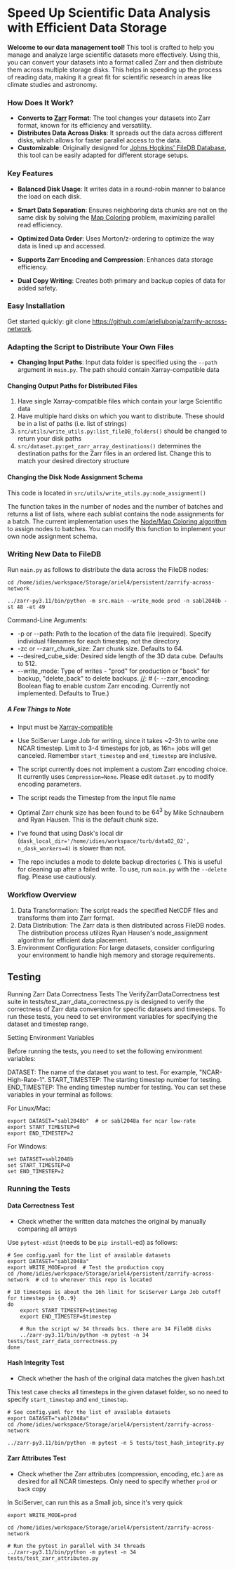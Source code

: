 # Speed Up Scientific Data Analysis with Efficient Data Storage

**Welcome to our data management tool!** This tool is crafted to help you manage and analyze large scientific datasets more effectively. Using this, you can convert your datasets into a format called Zarr and then distribute them across multiple storage disks. This helps in speeding up the process of reading data, making it a great fit for scientific research in areas like climate studies and astronomy.

### How Does It Work?
- **Converts to [Zarr](https://zarr.readthedocs.io/en/stable/) Format**: The tool changes your datasets into Zarr format, known for its efficiency and versatility.
- **Distributes Data Across Disks**: It spreads out the data across different disks, which allows for faster parallel access to the data.
- **Customizable**: Originally designed for [Johns Hopkins' FileDB Database](https://turbulence.pha.jhu.edu), this tool can be easily adapted for different storage setups.

### Key Features
- **Balanced Disk Usage**: It writes data in a round-robin manner to balance the load on each disk.
- **Smart Data Separation**: Ensures neighboring data chunks are not on the same disk by solving the [Map Coloring](https://en.wikipedia.org/wiki/Four_color_theorem) problem, maximizing parallel read efficiency.
- **Optimized Data Order**: Uses Morton/z-ordering to optimize the way data is lined up and accessed.
- **Supports Zarr Encoding and Compression**: Enhances data storage efficiency.

- **Dual Copy Writing**: Creates both primary and backup copies of data for added safety.


### Easy Installation
Get started quickly: git clone https://github.com/ariellubonja/zarrify-across-network.

### Adapting the Script to Distribute Your Own Files

- **Changing Input Paths**: Input data folder is specified using the `--path` argument in `main.py`. The path should contain Xarray-compatible data

#### Changing Output Paths for Distributed Files

1. Have single Xarray-compatible files which contain your large Scientific data
1. Have multiple hard disks on which you want to distribute. These should be in a list of paths (i.e. list of strings)
2. `src/utils/write_utils.py:list_fileDB_folders()` should be changed to return your disk paths
3. `src/dataset.py:get_zarr_array_destinations()` determines the destination paths for the Zarr files in an ordered list. Change this to match your desired directory structure

#### Changing the Disk Node Assignment Schema

This code is located in `src/utils/write_utils.py:node_assignment()`

The function takes in the number of nodes and the number of batches and returns a list of lists, where each sublist contains the node assignments for a batch. The current implementation uses the [Node/Map Coloring algorithm](https://en.wikipedia.org/wiki/Graph_coloring#Node_coloring) to assign nodes to batches. You can modify this function to implement your own node assignment schema.


### Writing New Data to FileDB

Run `main.py` as follows to distribute the data across the FileDB nodes:


```
cd /home/idies/workspace/Storage/ariel4/persistent/zarrify-across-network

../zarr-py3.11/bin/python -m src.main --write_mode prod -n sabl2048b -st 48 -et 49
```


Command-Line Arguments:


[//]: # (- --timestep: The timestep number for the NCAR data &#40;required&#41;.)
- -p or --path: Path to the location of the data file (required). Specify individual filenames for each timestep, not the directory.
- -zc or --zarr_chunk_size: Zarr chunk size. Defaults to 64.
- --desired_cube_side: Desired side length of the 3D data cube. Defaults to 512.
- --write_mode: Type of writes - "prod" for production or "back" for backup, "delete_back" to delete backups.
[//]: # (- --zarr_encoding: Boolean flag to enable custom Zarr encoding. Currently not implemented. Defaults to True.)

##### A Few Things to Note

- Input must be [Xarray-compatible](https://docs.xarray.dev/en/stable/generated/xarray.Dataset.html)

- Use SciServer Large Job for writing, since it takes ~2-3h to write one 
NCAR timestep. Limit to 3-4 timesteps for job, as 16h+ jobs will get canceled.
Remember `start_timestep` and `end_timestep` are inclusive.

- The script currently does not implement a custom Zarr encoding choice. It currently uses `Compression=None`. Please edit `dataset.py` to modify encoding parameters.

- The script reads the Timestep from the input file name 

- Optimal Zarr chunk size has been found to be $64^3$ by Mike Schnaubern and Ryan Hausen. This is the default chunk size.

- I've found that using Dask's local dir (`dask_local_dir='/home/idies/workspace/turb/data02_02', n_dask_workers=4)` is slower than not.

- The repo includes a mode to delete backup directories (. This is useful for cleaning up after a failed write. To use, run `main.py` with the `--delete` flag. Please use cautiously.

[//]: # (### Customizing Destination Layout and Assignment Schema)


[//]: # (If you need to adapt the destination layout for Zarr files or change the node assignment schema in this repository, you can do so by editing specific functions within `utils/write_utils.py`. Below are guidelines on where and how to make these changes:)


### Workflow Overview

1. Data Transformation: The script reads the specified NetCDF files and transforms them into Zarr format.
2. Data Distribution: The Zarr data is then distributed across FileDB nodes. The distribution process utilizes Ryan Hausen's node_assignment algorithm for efficient data placement.
3. Environment Configuration: For large datasets, consider configuring your environment to handle high memory and storage requirements.

## Testing

Running Zarr Data Correctness Tests
The VerifyZarrDataCorrectness test suite in tests/test_zarr_data_correctness.py is designed to verify the correctness of Zarr data conversion for specific datasets and timesteps. To run these tests, you need to set environment variables for specifying the dataset and timestep range.

Setting Environment Variables

Before running the tests, you need to set the following environment variables:

DATASET: The name of the dataset you want to test. For example, "NCAR-High-Rate-1".
START_TIMESTEP: The starting timestep number for testing.
END_TIMESTEP: The ending timestep number for testing.
You can set these variables in your terminal as follows:

For Linux/Mac:
```
export DATASET="sabl2048b"  # or sabl2048a for ncar low-rate
export START_TIMESTEP=0
export END_TIMESTEP=2
```

For Windows:
```
set DATASET=sabl2048b
set START_TIMESTEP=0
set END_TIMESTEP=2
```



### Running the Tests



#### Data Correctness Test

- Check whether the written data matches the original by manually 
comparing all arrays

Use `pytest-xdist` (needs to be `pip install`-ed) as follows:

```
# See config.yaml for the list of available datasets
export DATASET="sabl2048a"
export WRITE_MODE=prod  # Test the production copy
cd /home/idies/workspace/Storage/ariel4/persistent/zarrify-across-network  # cd to wherever this repo is located

# 10 timesteps is about the 16h limit for SciServer Large Job cutoff
for timestep in {0..9}
do
    export START_TIMESTEP=$timestep
    export END_TIMESTEP=$timestep

    # Run the script w/ 34 threads bcs. there are 34 FileDB disks
    ../zarr-py3.11/bin/python -m pytest -n 34 tests/test_zarr_data_correctness.py
done
```

#### Hash Integrity Test

- Check whether the hash of the original data matches the given hash.txt

This test case checks all timesteps in the given dataset folder, so no 
need to specify `start_timestep` and `end_timestep`.

```
# See config.yaml for the list of available datasets
export DATASET="sabl2048a"
cd /home/idies/workspace/Storage/ariel4/persistent/zarrify-across-network

../zarr-py3.11/bin/python -m pytest -n 5 tests/test_hash_integrity.py
```


#### Zarr Attributes Test

- Check whether the Zarr attributes (compression, encoding, etc.) are as desired
for all NCAR timesteps. Only need to specify whether `prod` or `back` copy

In SciServer, can run this as a Small job, since it's very quick

```
export WRITE_MODE=prod

cd /home/idies/workspace/Storage/ariel4/persistent/zarrify-across-network

# Run the pytest in parallel with 34 threads
../zarr-py3.11/bin/python -m pytest -n 34 tests/test_zarr_attributes.py
```
